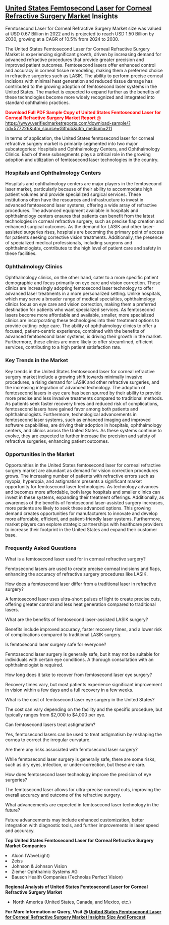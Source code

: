 <h2><a href="https://www.verifiedmarketreports.com/download-sample/?rid=577226&amp;utm_source=Github&amp;utm_medium=211" target="_blank">United States Femtosecond Laser for Corneal Refractive Surgery Market</a> Insights</h2><p>Femtosecond Laser for Corneal Refractive Surgery Market size was valued at USD 0.67 Billion in 2022 and is projected to reach USD 1.50 Billion by 2030, growing at a CAGR of 10.5% from 2024 to 2030.</p><p><p>The United States Femtosecond Laser for Corneal Refractive Surgery Market is experiencing significant growth, driven by increasing demand for advanced refractive procedures that provide greater precision and improved patient outcomes. Femtosecond lasers offer enhanced control and accuracy in corneal tissue remodeling, making them a preferred choice in refractive surgeries such as LASIK. The ability to perform precise corneal incisions with minimal heat generation and reduced tissue damage has contributed to the growing adoption of femtosecond laser systems in the United States. The market is expected to expand further as the benefits of these technologies become more widely recognized and integrated into standard ophthalmic practices. <p><span class=""><span style="color: #ff0000;"><strong>Download Full PDF Sample Copy of United States Femtosecond Laser for Corneal Refractive Surgery Market Report</strong> @ </span><a href="https://www.verifiedmarketreports.com/download-sample/?rid=577226&amp;utm_source=Github&amp;utm_medium=211" target="_blank">https://www.verifiedmarketreports.com/download-sample/?rid=577226&amp;utm_source=Github&amp;utm_medium=211</a></span></p>In terms of application, the United States femtosecond laser for corneal refractive surgery market is primarily segmented into two major subcategories: Hospitals and Ophthalmology Centers, and Ophthalmology Clinics. Each of these subsegments plays a critical role in the growing adoption and utilization of femtosecond laser technologies in the country.<h3>Hospitals and Ophthalmology Centers</h3><p>Hospitals and ophthalmology centers are major players in the femtosecond laser market, particularly because of their ability to accommodate high patient volumes and provide specialized surgical services. These institutions often have the resources and infrastructure to invest in advanced femtosecond laser systems, offering a wide array of refractive procedures. The advanced equipment available in hospitals and ophthalmology centers ensures that patients can benefit from the latest technologies in corneal refractive surgery, such as precise flap creation and enhanced surgical outcomes. As the demand for LASIK and other laser-assisted surgeries rises, hospitals are becoming the primary point of access for patients seeking corrective vision treatments. Additionally, the presence of specialized medical professionals, including surgeons and ophthalmologists, contributes to the high level of patient care and safety in these facilities.<h3>Ophthalmology Clinics</h3><p>Ophthalmology clinics, on the other hand, cater to a more specific patient demographic and focus primarily on eye care and vision correction. These clinics are increasingly adopting femtosecond laser technology to offer advanced laser treatments in a more personalized setting. Unlike hospitals, which may serve a broader range of medical specialties, ophthalmology clinics focus on eye care and vision correction, making them a preferred destination for patients who want specialized services. As femtosecond lasers become more affordable and available, smaller, more specialized clinics are incorporating these technologies into their treatment options to provide cutting-edge care. The ability of ophthalmology clinics to offer a focused, patient-centric experience, combined with the benefits of advanced femtosecond laser systems, is driving their growth in the market. Furthermore, these clinics are more likely to offer streamlined, efficient services, contributing to a high patient satisfaction rate.<h3>Key Trends in the Market</h3><p>Key trends in the United States femtosecond laser for corneal refractive surgery market include a growing shift towards minimally invasive procedures, a rising demand for LASIK and other refractive surgeries, and the increasing integration of advanced technology. The adoption of femtosecond lasers in eye care has been spurred by their ability to provide more precise and less invasive treatments compared to traditional methods. As patients seek faster recovery times and reduced risk of complications, femtosecond lasers have gained favor among both patients and ophthalmologists. Furthermore, technological advancements in femtosecond laser systems, such as enhanced imaging and improved software capabilities, are driving their adoption in hospitals, ophthalmology centers, and clinics across the United States. As these systems continue to evolve, they are expected to further increase the precision and safety of refractive surgeries, enhancing patient outcomes.<h3>Opportunities in the Market</h3><p>Opportunities in the United States femtosecond laser for corneal refractive surgery market are abundant as demand for vision correction procedures grows. The increasing number of patients with refractive errors such as myopia, hyperopia, and astigmatism presents a significant market opportunity for femtosecond laser technologies. As technology advances and becomes more affordable, both large hospitals and smaller clinics can invest in these systems, expanding their treatment offerings. Additionally, as awareness of the benefits of femtosecond laser-assisted surgery increases, more patients are likely to seek these advanced options. This growing demand creates opportunities for manufacturers to innovate and develop more affordable, efficient, and patient-friendly laser systems. Furthermore, market players can explore strategic partnerships with healthcare providers to increase their footprint in the United States and expand their customer base.<h3>Frequently Asked Questions</h3><p>What is a femtosecond laser used for in corneal refractive surgery?</p><p>Femtosecond lasers are used to create precise corneal incisions and flaps, enhancing the accuracy of refractive surgery procedures like LASIK.</p><p>How does a femtosecond laser differ from a traditional laser in refractive surgery?</p><p>A femtosecond laser uses ultra-short pulses of light to create precise cuts, offering greater control and less heat generation compared to traditional lasers.</p><p>What are the benefits of femtosecond laser-assisted LASIK surgery?</p><p>Benefits include improved accuracy, faster recovery times, and a lower risk of complications compared to traditional LASIK surgery.</p><p>Is femtosecond laser surgery safe for everyone?</p><p>Femtosecond laser surgery is generally safe, but it may not be suitable for individuals with certain eye conditions. A thorough consultation with an ophthalmologist is required.</p><p>How long does it take to recover from femtosecond laser eye surgery?</p><p>Recovery times vary, but most patients experience significant improvement in vision within a few days and a full recovery in a few weeks.</p><p>What is the cost of femtosecond laser eye surgery in the United States?</p><p>The cost can vary depending on the facility and the specific procedure, but typically ranges from $2,000 to $4,000 per eye.</p><p>Can femtosecond lasers treat astigmatism?</p><p>Yes, femtosecond lasers can be used to treat astigmatism by reshaping the cornea to correct the irregular curvature.</p><p>Are there any risks associated with femtosecond laser surgery?</p><p>While femtosecond laser surgery is generally safe, there are some risks, such as dry eyes, infection, or under-correction, but these are rare.</p><p>How does femtosecond laser technology improve the precision of eye surgeries?</p><p>The femtosecond laser allows for ultra-precise corneal cuts, improving the overall accuracy and outcome of the refractive surgery.</p><p>What advancements are expected in femtosecond laser technology in the future?</p><p>Future advancements may include enhanced customization, better integration with diagnostic tools, and further improvements in laser speed and accuracy.</p></p><p><strong>Top United States Femtosecond Laser for Corneal Refractive Surgery Market Companies</strong></p><div data-test-id=""><p><li>Alcon (WaveLight)</li><li> Zeiss</li><li> Johnson & Johnson Vision</li><li> Ziemer Ophthalmic Systems AG</li><li> Bausch Health Companies (Technolas Perfect Vision)</li></p><div><strong>Regional Analysis of&nbsp;United States Femtosecond Laser for Corneal Refractive Surgery Market</strong></div><ul><li dir="ltr"><p dir="ltr">North America&nbsp;(United States, Canada, and Mexico, etc.)</p></li></ul><p><strong>For More Information or Query, Visit @&nbsp;</strong><strong><a href="https://www.verifiedmarketreports.com/product/femtosecond-laser-for-corneal-refractive-surgery-market/?utm_source=Github&amp;utm_medium=211" target="_blank">United States Femtosecond Laser for Corneal Refractive Surgery Market Insights Size And Forecast</a></strong></p></div>

